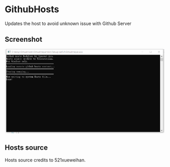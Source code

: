 # GithubHosts
Updates the host to avoid unknown issue with Github Server

## Screenshot
![Windows Console Window](images/console_screen.png)

## Hosts source
Hosts source credits to 521xueweihan.